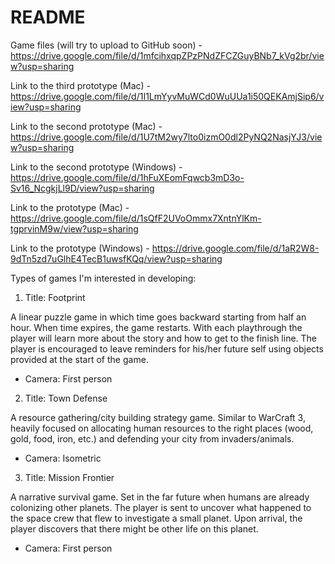 # README

Game files (will try to upload to GitHub soon) - https://drive.google.com/file/d/1mfcihxqpZPzPNdZFCZGuyBNb7_kVg2br/view?usp=sharing

Link to the third prototype (Mac) - https://drive.google.com/file/d/1I1LmYyvMuWCd0WuUUa1i50QEKAmjSip6/view?usp=sharing

Link to the second prototype (Mac) - https://drive.google.com/file/d/1U7tM2wy7lto0izmO0dl2PyNQ2NasjYJ3/view?usp=sharing

Link to the second prototype (Windows) - https://drive.google.com/file/d/1hFuXEomFqwcb3mD3o-Sv16_NcgkjLl9D/view?usp=sharing

Link to the prototype (Mac) - https://drive.google.com/file/d/1sQfF2UVoOmmx7XntnYlKm-tgprvinM9w/view?usp=sharing

Link to the prototype (Windows) - https://drive.google.com/file/d/1aR2W8-9dTn5zd7uGlhE4TecB1uwsfKQq/view?usp=sharing



Types of games I'm interested in developing:

1. Title: Footprint

A linear puzzle game in which time goes backward starting from half an hour. When time expires, the game restarts. With each playthrough the player will learn more about the story and how to get to the finish line. The player is encouraged to leave reminders for his/her future self using objects provided at the start of the game.

* Camera: First person


2. Title: Town Defense

A resource gathering/city building strategy game. Similar to WarCraft 3, heavily focused on allocating human resources to the right places (wood, gold, food, iron, etc.) and defending your city from invaders/animals.

* Camera: Isometric


3. Title: Mission Frontier

A narrative survival game. Set in the far future when humans are already colonizing other planets. The player is sent to uncover what happened to the space crew that flew to investigate a small planet. Upon arrival, the player discovers that there might be other life on this planet.

* Camera: First person
